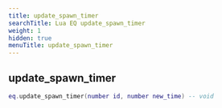 ```yaml
---
title: update_spawn_timer
searchTitle: Lua EQ update_spawn_timer
weight: 1
hidden: true
menuTitle: update_spawn_timer
---
```

## update_spawn_timer
```lua
eq.update_spawn_timer(number id, number new_time) -- void
```